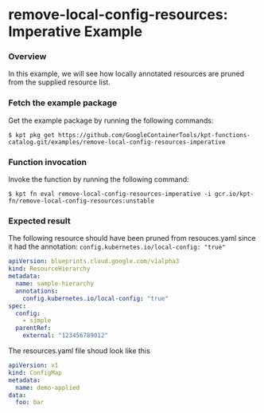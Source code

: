 # remove-local-config-resources: Imperative Example

### Overview

In this example, we will see how locally annotated resources are pruned from the
supplied resource list.

### Fetch the example package

Get the example package by running the following commands:

```shell
$ kpt pkg get https://github.com/GoogleContainerTools/kpt-functions-catalog.git/examples/remove-local-config-resources-imperative
```

### Function invocation

Invoke the function by running the following command:

```shell
$ kpt fn eval remove-local-config-resources-imperative -i gcr.io/kpt-fn/remove-local-config-resources:unstable
```

### Expected result

The following resource should have been pruned from resouces.yaml since it had the
annotation: `config.kubernetes.io/local-config: "true"`

```yaml
apiVersion: blueprints.cloud.google.com/v1alpha3
kind: ResourceHierarchy
metadata:
  name: sample-hierarchy
  annotations:
    config.kubernetes.io/local-config: "true"
spec:
  config:
    - simple
  parentRef:
    external: "123456789012"
```

The resources.yaml file shoud look like this

```yaml
apiVersion: v1
kind: ConfigMap
metadata:
  name: demo-applied
data:
  foo: bar
```
